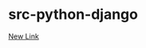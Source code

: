 # src-python-django

[New Link](https://github.com/omeatai/src-AI-Software/src-python-flask-django/README.md)
